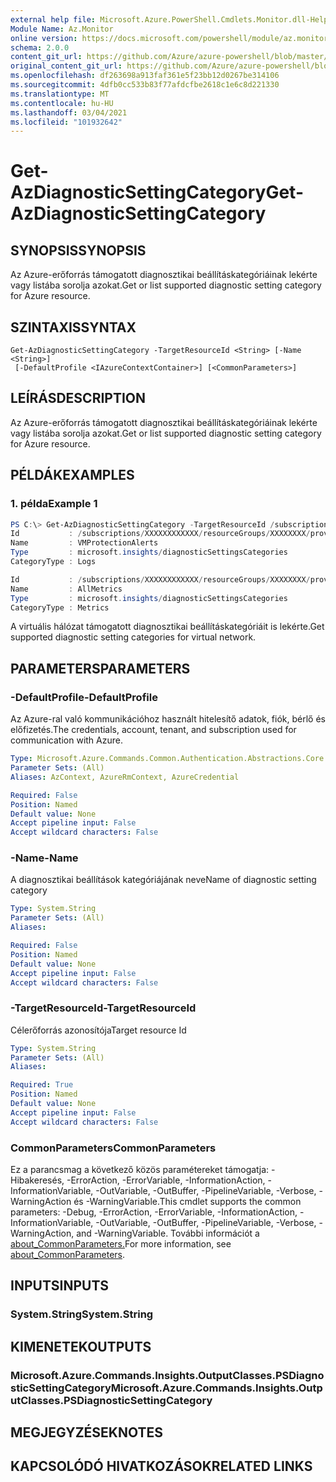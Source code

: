```yaml
---
external help file: Microsoft.Azure.PowerShell.Cmdlets.Monitor.dll-Help.xml
Module Name: Az.Monitor
online version: https://docs.microsoft.com/powershell/module/az.monitor/get-azdiagnosticsettingcategory
schema: 2.0.0
content_git_url: https://github.com/Azure/azure-powershell/blob/master/src/Monitor/Monitor/help/Get-AzDiagnosticSettingCategory.md
original_content_git_url: https://github.com/Azure/azure-powershell/blob/master/src/Monitor/Monitor/help/Get-AzDiagnosticSettingCategory.md
ms.openlocfilehash: df263698a913faf361e5f23bb12d0267be314106
ms.sourcegitcommit: 4dfb0cc533b83f77afdcfbe2618c1e6c8d221330
ms.translationtype: MT
ms.contentlocale: hu-HU
ms.lasthandoff: 03/04/2021
ms.locfileid: "101932642"
---
```

# <span data-ttu-id="980de-101">Get-AzDiagnosticSettingCategory</span><span class="sxs-lookup"><span data-stu-id="980de-101">Get-AzDiagnosticSettingCategory</span></span>

## <span data-ttu-id="980de-102">SYNOPSIS</span><span class="sxs-lookup"><span data-stu-id="980de-102">SYNOPSIS</span></span>
<span data-ttu-id="980de-103">Az Azure-erőforrás támogatott diagnosztikai beállításkategóriáinak lekérte vagy listába sorolja azokat.</span><span class="sxs-lookup"><span data-stu-id="980de-103">Get or list supported diagnostic setting category for Azure resource.</span></span>

## <span data-ttu-id="980de-104">SZINTAXIS</span><span class="sxs-lookup"><span data-stu-id="980de-104">SYNTAX</span></span>

```
Get-AzDiagnosticSettingCategory -TargetResourceId <String> [-Name <String>]
 [-DefaultProfile <IAzureContextContainer>] [<CommonParameters>]
```

## <span data-ttu-id="980de-105">LEÍRÁS</span><span class="sxs-lookup"><span data-stu-id="980de-105">DESCRIPTION</span></span>
<span data-ttu-id="980de-106">Az Azure-erőforrás támogatott diagnosztikai beállításkategóriáinak lekérte vagy listába sorolja azokat.</span><span class="sxs-lookup"><span data-stu-id="980de-106">Get or list supported diagnostic setting category for Azure resource.</span></span>

## <span data-ttu-id="980de-107">PÉLDÁK</span><span class="sxs-lookup"><span data-stu-id="980de-107">EXAMPLES</span></span>

### <span data-ttu-id="980de-108">1. példa</span><span class="sxs-lookup"><span data-stu-id="980de-108">Example 1</span></span>
```powershell
PS C:\> Get-AzDiagnosticSettingCategory -TargetResourceId /subscriptions/XXXXXXXXXXXX/resourceGroups/XXXXXXXX/providers/Microsoft.Network/virtualNetworks/XXXXXXXX
Id           : /subscriptions/XXXXXXXXXXXX/resourceGroups/XXXXXXXX/providers/Microsoft.Network/virtualNetworks/XXXXXXXX/providers/microsoft.insights/diagnosticSettingsCategories/VMProtectionAlerts
Name         : VMProtectionAlerts
Type         : microsoft.insights/diagnosticSettingsCategories
CategoryType : Logs

Id           : /subscriptions/XXXXXXXXXXXX/resourceGroups/XXXXXXXX/providers/Microsoft.Network/virtualNetworks/XXXXXXXX/providers/microsoft.insights/diagnosticSettingsCategories/AllMetrics
Name         : AllMetrics
Type         : microsoft.insights/diagnosticSettingsCategories
CategoryType : Metrics
```

<span data-ttu-id="980de-109">A virtuális hálózat támogatott diagnosztikai beállításkategóriáit is lekérte.</span><span class="sxs-lookup"><span data-stu-id="980de-109">Get supported diagnostic setting categories for virtual network.</span></span>

## <span data-ttu-id="980de-110">PARAMETERS</span><span class="sxs-lookup"><span data-stu-id="980de-110">PARAMETERS</span></span>

### <span data-ttu-id="980de-111">-DefaultProfile</span><span class="sxs-lookup"><span data-stu-id="980de-111">-DefaultProfile</span></span>
<span data-ttu-id="980de-112">Az Azure-ral való kommunikációhoz használt hitelesítő adatok, fiók, bérlő és előfizetés.</span><span class="sxs-lookup"><span data-stu-id="980de-112">The credentials, account, tenant, and subscription used for communication with Azure.</span></span>

```yaml
Type: Microsoft.Azure.Commands.Common.Authentication.Abstractions.Core.IAzureContextContainer
Parameter Sets: (All)
Aliases: AzContext, AzureRmContext, AzureCredential

Required: False
Position: Named
Default value: None
Accept pipeline input: False
Accept wildcard characters: False
```

### <span data-ttu-id="980de-113">-Name</span><span class="sxs-lookup"><span data-stu-id="980de-113">-Name</span></span>
<span data-ttu-id="980de-114">A diagnosztikai beállítások kategóriájának neve</span><span class="sxs-lookup"><span data-stu-id="980de-114">Name of diagnostic setting category</span></span>

```yaml
Type: System.String
Parameter Sets: (All)
Aliases:

Required: False
Position: Named
Default value: None
Accept pipeline input: False
Accept wildcard characters: False
```

### <span data-ttu-id="980de-115">-TargetResourceId</span><span class="sxs-lookup"><span data-stu-id="980de-115">-TargetResourceId</span></span>
<span data-ttu-id="980de-116">Célerőforrás azonosítója</span><span class="sxs-lookup"><span data-stu-id="980de-116">Target resource Id</span></span>

```yaml
Type: System.String
Parameter Sets: (All)
Aliases:

Required: True
Position: Named
Default value: None
Accept pipeline input: False
Accept wildcard characters: False
```

### <span data-ttu-id="980de-117">CommonParameters</span><span class="sxs-lookup"><span data-stu-id="980de-117">CommonParameters</span></span>
<span data-ttu-id="980de-118">Ez a parancsmag a következő közös paramétereket támogatja: -Hibakeresés, -ErrorAction, -ErrorVariable, -InformationAction, -InformationVariable, -OutVariable, -OutBuffer, -PipelineVariable, -Verbose, -WarningAction és -WarningVariable.</span><span class="sxs-lookup"><span data-stu-id="980de-118">This cmdlet supports the common parameters: -Debug, -ErrorAction, -ErrorVariable, -InformationAction, -InformationVariable, -OutVariable, -OutBuffer, -PipelineVariable, -Verbose, -WarningAction, and -WarningVariable.</span></span> <span data-ttu-id="980de-119">További információt a [about_CommonParameters.](http://go.microsoft.com/fwlink/?LinkID=113216)</span><span class="sxs-lookup"><span data-stu-id="980de-119">For more information, see [about_CommonParameters](http://go.microsoft.com/fwlink/?LinkID=113216).</span></span>

## <span data-ttu-id="980de-120">INPUTS</span><span class="sxs-lookup"><span data-stu-id="980de-120">INPUTS</span></span>

### <span data-ttu-id="980de-121">System.String</span><span class="sxs-lookup"><span data-stu-id="980de-121">System.String</span></span>

## <span data-ttu-id="980de-122">KIMENETEK</span><span class="sxs-lookup"><span data-stu-id="980de-122">OUTPUTS</span></span>

### <span data-ttu-id="980de-123">Microsoft.Azure.Commands.Insights.OutputClasses.PSDiagnosticSettingCategory</span><span class="sxs-lookup"><span data-stu-id="980de-123">Microsoft.Azure.Commands.Insights.OutputClasses.PSDiagnosticSettingCategory</span></span>

## <span data-ttu-id="980de-124">MEGJEGYZÉSEK</span><span class="sxs-lookup"><span data-stu-id="980de-124">NOTES</span></span>

## <span data-ttu-id="980de-125">KAPCSOLÓDÓ HIVATKOZÁSOK</span><span class="sxs-lookup"><span data-stu-id="980de-125">RELATED LINKS</span></span>
